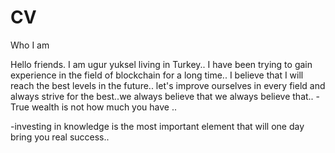 # CV
Who I am


Hello friends. I am ugur yuksel living in Turkey.. I have been trying to gain experience in the field of blockchain for a long time.. I believe that I will reach the best levels in the future.. let's improve ourselves in every field and always strive for the best..we always believe that
we always believe that.. -True wealth is not how much you have ..

-investing in knowledge is the most important element that will one day bring you real success..
